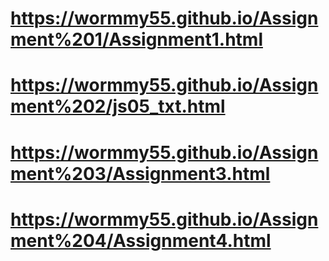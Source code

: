 # https://wormmy55.github.io/Assignment%201/Assignment1.html
# https://wormmy55.github.io/Assignment%202/js05_txt.html
# https://wormmy55.github.io/Assignment%203/Assignment3.html
# https://wormmy55.github.io/Assignment%204/Assignment4.html
